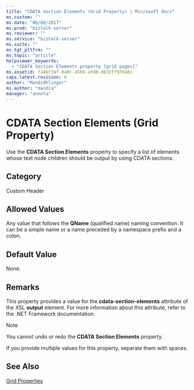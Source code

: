 ```yaml
---
title: "CDATA Section Elements (Grid Property) | Microsoft Docs"
ms.custom: ""
ms.date: "06/08/2017"
ms.prod: "biztalk-server"
ms.reviewer: ""
ms.service: "biztalk-server"
ms.suite: ""
ms.tgt_pltfrm: ""
ms.topic: "article"
helpviewer_keywords: 
  - "CDATA Section Elements property [grid pages]"
ms.assetid: fa4bf34f-8a0c-4569-a3d0-d632ff939a8c
caps.latest.revision: 8
author: "MandiOhlinger"
ms.author: "mandia"
manager: "anneta"
---
```

# CDATA Section Elements (Grid Property)
Use the **CDATA Section Elements** property to specify a list of elements whose text node children should be output by using CDATA sections.  
  
## Category  
 Custom Header  
  
## Allowed Values  
 Any value that follows the **QName** (qualified name) naming convention. It can be a simple name or a name preceded by a namespace prefix and a colon.  
  
## Default Value  
 None.  
  
## Remarks  
 This property provides a value for the **cdata-section-elements** attribute of the XSL **output** element. For more information about this attribute, refer to the .NET Framework documentation.  
  
> [!NOTE]
>  You cannot undo or redo the **CDATA Section Elements**  property.  
  
 If you provide multiple values for this property, separate them with spaces.  
  
## See Also  
 [Grid Properties](../core/grid-properties.md)